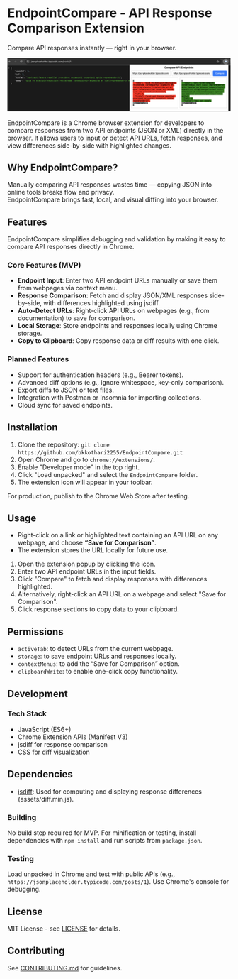 # EndpointCompare - API Response Comparison Extension
Compare API responses instantly — right in your browser.

![EndpointCompare Demo](images/demo.png)


EndpointCompare is a Chrome browser extension for developers to compare responses from two API endpoints (JSON or XML) directly in the browser. It allows users to input or detect API URLs, fetch responses, and view differences side-by-side with highlighted changes.

## Why EndpointCompare?
Manually comparing API responses wastes time — copying JSON into online tools breaks flow and privacy.  
EndpointCompare brings fast, local, and visual diffing into your browser.


## Features
EndpointCompare simplifies debugging and validation by making it easy to compare API responses directly in Chrome.


### Core Features (MVP)
- **Endpoint Input**: Enter two API endpoint URLs manually or save them from webpages via context menu.
- **Response Comparison**: Fetch and display JSON/XML responses side-by-side, with differences highlighted using jsdiff.
- **Auto-Detect URLs**: Right-click API URLs on webpages (e.g., from documentation) to save for comparison.
- **Local Storage**: Store endpoints and responses locally using Chrome storage.
- **Copy to Clipboard**: Copy response data or diff results with one click.

### Planned Features
- Support for authentication headers (e.g., Bearer tokens).
- Advanced diff options (e.g., ignore whitespace, key-only comparison).
- Export diffs to JSON or text files.
- Integration with Postman or Insomnia for importing collections.
- Cloud sync for saved endpoints.

## Installation

1. Clone the repository: `git clone https://github.com/bkkothari2255/EndpointCompare.git`
2. Open Chrome and go to `chrome://extensions/`.
3. Enable "Developer mode" in the top right.
4. Click "Load unpacked" and select the `EndpointCompare` folder.
5. The extension icon will appear in your toolbar.

For production, publish to the Chrome Web Store after testing.

## Usage
- Right-click on a link or highlighted text containing an API URL on any webpage, and choose **“Save for Comparison”**.
- The extension stores the URL locally for future use.

1. Open the extension popup by clicking the icon.
2. Enter two API endpoint URLs in the input fields.
3. Click "Compare" to fetch and display responses with differences highlighted.
4. Alternatively, right-click an API URL on a webpage and select "Save for Comparison".
5. Click response sections to copy data to your clipboard.

## Permissions
- `activeTab`: to detect URLs from the current webpage.
- `storage`: to save endpoint URLs and responses locally.
- `contextMenus`: to add the “Save for Comparison” option.
- `clipboardWrite`: to enable one-click copy functionality.


## Development

### Tech Stack
- JavaScript (ES6+)
- Chrome Extension APIs (Manifest V3)
- jsdiff for response comparison
- CSS for diff visualization


## Dependencies
- [jsdiff](https://github.com/kpdecker/jsdiff): Used for computing and displaying response differences (assets/diff.min.js).

### Building
No build step required for MVP. For minification or testing, install dependencies with `npm install` and run scripts from `package.json`.

### Testing
Load unpacked in Chrome and test with public APIs (e.g., `https://jsonplaceholder.typicode.com/posts/1`). Use Chrome's console for debugging.

## License
MIT License - see [LICENSE](LICENSE) for details.

## Contributing
See [CONTRIBUTING.md](CONTRIBUTING.md) for guidelines.